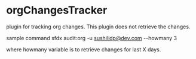 orgChangesTracker
=================

plugin for tracking org changes. This plugin does not retrieve the changes. 

sample command sfdx audit:org -u sushilidp@dev.com --howmany 3

where howmany variable is to retrieve changes for last X days. 
